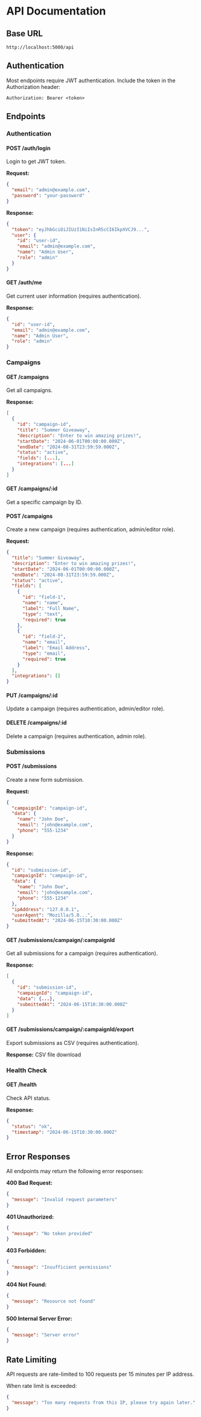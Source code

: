# API Documentation

## Base URL
```
http://localhost:5000/api
```

## Authentication

Most endpoints require JWT authentication. Include the token in the Authorization header:
```
Authorization: Bearer <token>
```

## Endpoints

### Authentication

#### POST /auth/login
Login to get JWT token.

**Request:**
```json
{
  "email": "admin@example.com",
  "password": "your-password"
}
```

**Response:**
```json
{
  "token": "eyJhbGciOiJIUzI1NiIsInR5cCI6IkpXVCJ9...",
  "user": {
    "id": "user-id",
    "email": "admin@example.com",
    "name": "Admin User",
    "role": "admin"
  }
}
```

#### GET /auth/me
Get current user information (requires authentication).

**Response:**
```json
{
  "id": "user-id",
  "email": "admin@example.com",
  "name": "Admin User",
  "role": "admin"
}
```

### Campaigns

#### GET /campaigns
Get all campaigns.

**Response:**
```json
[
  {
    "id": "campaign-id",
    "title": "Summer Giveaway",
    "description": "Enter to win amazing prizes!",
    "startDate": "2024-06-01T00:00:00.000Z",
    "endDate": "2024-08-31T23:59:59.000Z",
    "status": "active",
    "fields": [...],
    "integrations": [...]
  }
]
```

#### GET /campaigns/:id
Get a specific campaign by ID.

#### POST /campaigns
Create a new campaign (requires authentication, admin/editor role).

**Request:**
```json
{
  "title": "Summer Giveaway",
  "description": "Enter to win amazing prizes!",
  "startDate": "2024-06-01T00:00:00.000Z",
  "endDate": "2024-08-31T23:59:59.000Z",
  "status": "active",
  "fields": [
    {
      "id": "field-1",
      "name": "name",
      "label": "Full Name",
      "type": "text",
      "required": true
    },
    {
      "id": "field-2",
      "name": "email",
      "label": "Email Address",
      "type": "email",
      "required": true
    }
  ],
  "integrations": []
}
```

#### PUT /campaigns/:id
Update a campaign (requires authentication, admin/editor role).

#### DELETE /campaigns/:id
Delete a campaign (requires authentication, admin role).

### Submissions

#### POST /submissions
Create a new form submission.

**Request:**
```json
{
  "campaignId": "campaign-id",
  "data": {
    "name": "John Doe",
    "email": "john@example.com",
    "phone": "555-1234"
  }
}
```

**Response:**
```json
{
  "id": "submission-id",
  "campaignId": "campaign-id",
  "data": {
    "name": "John Doe",
    "email": "john@example.com",
    "phone": "555-1234"
  },
  "ipAddress": "127.0.0.1",
  "userAgent": "Mozilla/5.0...",
  "submittedAt": "2024-06-15T10:30:00.000Z"
}
```

#### GET /submissions/campaign/:campaignId
Get all submissions for a campaign (requires authentication).

**Response:**
```json
[
  {
    "id": "submission-id",
    "campaignId": "campaign-id",
    "data": {...},
    "submittedAt": "2024-06-15T10:30:00.000Z"
  }
]
```

#### GET /submissions/campaign/:campaignId/export
Export submissions as CSV (requires authentication).

**Response:**
CSV file download

### Health Check

#### GET /health
Check API status.

**Response:**
```json
{
  "status": "ok",
  "timestamp": "2024-06-15T10:30:00.000Z"
}
```

## Error Responses

All endpoints may return the following error responses:

**400 Bad Request:**
```json
{
  "message": "Invalid request parameters"
}
```

**401 Unauthorized:**
```json
{
  "message": "No token provided"
}
```

**403 Forbidden:**
```json
{
  "message": "Insufficient permissions"
}
```

**404 Not Found:**
```json
{
  "message": "Resource not found"
}
```

**500 Internal Server Error:**
```json
{
  "message": "Server error"
}
```

## Rate Limiting

API requests are rate-limited to 100 requests per 15 minutes per IP address.

When rate limit is exceeded:
```json
{
  "message": "Too many requests from this IP, please try again later."
}
```

